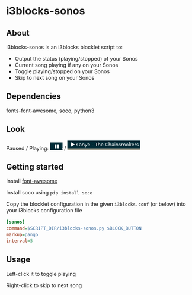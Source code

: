 # i3blocks-sonos

## About
i3blocks-sonos is an i3blocks blocklet script to:
* Output the status (playing/stopped) of your Sonos
* Current song playing if any on your Sonos
* Toggle playing/stopped on your Sonos
* Skip to next song on your Sonos


## Dependencies
fonts-font-awesome, soco, python3

## Look
Paused / Playing:
![](https://raw.githubusercontent.com/Lilleengen/i3blocks-sonos/master/images/paused.png) / ![](https://raw.githubusercontent.com/Lilleengen/i3blocks-sonos/master/images/playing.png)

## Getting started
Install [font-awesome](https://fortawesome.github.io/Font-Awesome/)

Install soco using `pip install soco`

Copy the blocklet configuration in the given `i3blocks.conf` (or below) into your i3blocks configuration file
```INI
[sonos]
command=$SCRIPT_DIR/i3blocks-sonos.py $BLOCK_BUTTON
markup=pango
interval=5
```

## Usage
Left-click it to toggle playing

Right-click to skip to next song
